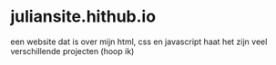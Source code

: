 # juliansite.hithub.io
een website dat is over mijn html, css en javascript haat het zijn veel verschillende projecten (hoop ik)
